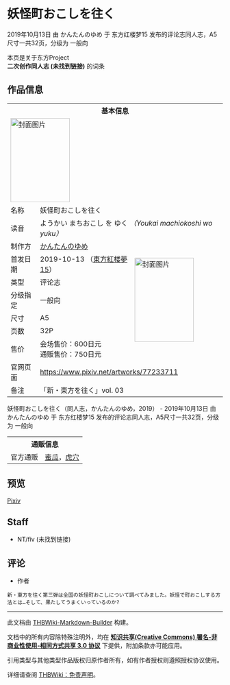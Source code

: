 # 妖怪町おこしを往く

<!-- source html: G:\repos\THBWiki-Markdown-Builder\THBWikiMarkdown\Temp\main\5\5a\ns0%3A%E5%A6%96%E6%80%AA%E7%94%BA%E3%81%8A%E3%81%93%E3%81%97%E3%82%92%E5%BE%80%E3%81%8F.html -->

2019年10月13日 由 かんたんのゆめ 于 东方红楼梦15 发布的评论志同人志，A5尺寸一共32页，分级为 一般向

本页是关于东方Project  
 **二次创作同人志 (未找到链接)** 的词条
## 作品信息

<table><tbody><tr><th colspan="3">基本信息</th></tr><tr><td class="cover-artwork-mobile" colspan="2"><a href="./文件-妖怪町おこしを往く封面.jpg.md" class="image" title="封面图片"><img alt="封面图片" src="https://upload.thwiki.cc/thumb/7/77/%E5%A6%96%E6%80%AA%E7%94%BA%E3%81%8A%E3%81%93%E3%81%97%E3%82%92%E5%BE%80%E3%81%8F%E5%B0%81%E9%9D%A2.jpg/138px-%E5%A6%96%E6%80%AA%E7%94%BA%E3%81%8A%E3%81%93%E3%81%97%E3%82%92%E5%BE%80%E3%81%8F%E5%B0%81%E9%9D%A2.jpg" decoding="async" loading="lazy" width="138" height="196" srcset="https://upload.thwiki.cc/thumb/7/77/%E5%A6%96%E6%80%AA%E7%94%BA%E3%81%8A%E3%81%93%E3%81%97%E3%82%92%E5%BE%80%E3%81%8F%E5%B0%81%E9%9D%A2.jpg/207px-%E5%A6%96%E6%80%AA%E7%94%BA%E3%81%8A%E3%81%93%E3%81%97%E3%82%92%E5%BE%80%E3%81%8F%E5%B0%81%E9%9D%A2.jpg 1.5x, https://upload.thwiki.cc/thumb/7/77/%E5%A6%96%E6%80%AA%E7%94%BA%E3%81%8A%E3%81%93%E3%81%97%E3%82%92%E5%BE%80%E3%81%8F%E5%B0%81%E9%9D%A2.jpg/276px-%E5%A6%96%E6%80%AA%E7%94%BA%E3%81%8A%E3%81%93%E3%81%97%E3%82%92%E5%BE%80%E3%81%8F%E5%B0%81%E9%9D%A2.jpg 2x" data-file-width="721" data-file-height="1024"></a></td>
</tr><tr><td class="label">名称</td><td colspan="2"> 妖怪町おこしを往く </td></tr><tr><td class="label">读音</td><td colspan="2"> ようかい まちおこし を ゆく <i>（Youkai machiokoshi wo yuku）</i> </td></tr><tr><td class="label">制作方</td><td><a href="./かんたんのゆめ.md" title="かんたんのゆめ">かんたんのゆめ</a></td><td class="cover-artwork" rowspan="7" style="min-width:196px;"><a href="./文件-妖怪町おこしを往く封面.jpg.md" class="image" title="封面图片"><img alt="封面图片" src="https://upload.thwiki.cc/thumb/7/77/%E5%A6%96%E6%80%AA%E7%94%BA%E3%81%8A%E3%81%93%E3%81%97%E3%82%92%E5%BE%80%E3%81%8F%E5%B0%81%E9%9D%A2.jpg/138px-%E5%A6%96%E6%80%AA%E7%94%BA%E3%81%8A%E3%81%93%E3%81%97%E3%82%92%E5%BE%80%E3%81%8F%E5%B0%81%E9%9D%A2.jpg" decoding="async" loading="lazy" width="138" height="196" srcset="https://upload.thwiki.cc/thumb/7/77/%E5%A6%96%E6%80%AA%E7%94%BA%E3%81%8A%E3%81%93%E3%81%97%E3%82%92%E5%BE%80%E3%81%8F%E5%B0%81%E9%9D%A2.jpg/207px-%E5%A6%96%E6%80%AA%E7%94%BA%E3%81%8A%E3%81%93%E3%81%97%E3%82%92%E5%BE%80%E3%81%8F%E5%B0%81%E9%9D%A2.jpg 1.5x, https://upload.thwiki.cc/thumb/7/77/%E5%A6%96%E6%80%AA%E7%94%BA%E3%81%8A%E3%81%93%E3%81%97%E3%82%92%E5%BE%80%E3%81%8F%E5%B0%81%E9%9D%A2.jpg/276px-%E5%A6%96%E6%80%AA%E7%94%BA%E3%81%8A%E3%81%93%E3%81%97%E3%82%92%E5%BE%80%E3%81%8F%E5%B0%81%E9%9D%A2.jpg 2x" data-file-width="721" data-file-height="1024"></a></td>
</tr><tr><td class="label">首发日期</td><td>2019-10-13&#160;（<a href="/展会作品列表?e=%E4%B8%9C%E6%96%B9%E7%BA%A2%E6%A5%BC%E6%A2%A6%2315">東方紅楼夢15</a>）</td></tr><tr><td class="label">类型</td><td>评论志</td></tr><tr><td class="label">分级指定</td><td>一般向</td></tr><tr><td class="label">尺寸</td><td>A5</td></tr><tr><td class="label">页数</td><td>32P</td></tr><tr><td class="label">售价</td><td>会场售价：600日元<br>通贩售价：750日元</td></tr>
<tr><td class="label">官网页面</td><td colspan="2"><a rel="nofollow" class="external free" href="https://www.pixiv.net/artworks/77233711">https://www.pixiv.net/artworks/77233711</a></td></tr><tr><td class="label">备注</td><td colspan="2">「新・東方を往く」vol. 03</td></tr></tbody></table>

妖怪町おこしを往く（同人志，かんたんのゆめ，2019） - 2019年10月13日 由 かんたんのゆめ 于 东方红楼梦15 发布的评论志同人志，A5尺寸一共32页，分级为 一般向

<table><tbody><tr><th colspan="3">通贩信息</th></tr><tr><td class="label">官方通贩</td><td colspan="2"><a rel="nofollow" class="external text" href="https://www.melonbooks.co.jp/detail/detail.php?product_id=571230">蜜瓜</a>，<a rel="nofollow" class="external text" href="https://ec.toranoana.jp/tora_r/ec/item/040030781228">虎穴</a></td></tr></tbody></table>


## 预览
  
[Pixiv](https://www.pixiv.net/artworks/77233711)
  

## Staff
- NT/fiv (未找到链接)

## 评论
- 作者

```
新・東方を往く第三弾は全国の妖怪町おこしについて調べてみました。妖怪で町おこしする方法とは…そして、果たしてうまくいっているのか?
```

  
  

  





---

此文档由 [THBWiki-Markdown-Builder](https://github.com/Delsin-Yu/THBWiki-Markdown-Builder) 构建。

文档中的所有内容除特殊注明外，均在 [**知识共享(Creative Commons) 署名-非商业性使用-相同方式共享 3.0 协议**](https://creativecommons.org/licenses/by-sa/3.0/deed.zh-hans) 下提供，附加条款亦可能应用。

引用类型与其他类型作品版权归原作者所有，如有作者授权则遵照授权协议使用。

详细请查阅 [THBWiki：免责声明](https://thbwiki.cc/THBWiki:%E5%85%8D%E8%B4%A3%E5%A3%B0%E6%98%8E)。

